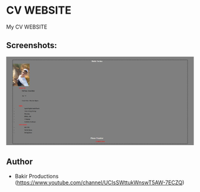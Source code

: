 # CV WEBSITE
My CV WEBSITE

## Screenshots:
![alt text](https://github.com/Bakirprod/CV-Website/blob/main/cvsite.png)


## Author
* Bakir Productions (https://www.youtube.com/channel/UCIsSWttukWnswT5AW-7ECZQ)
